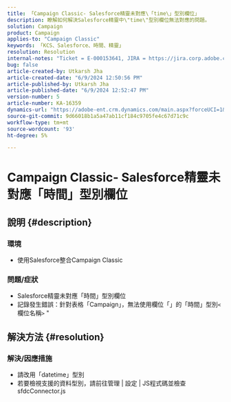 ```yaml
---
title: 「Campaign Classic- Salesforce精靈未對應\「time\」型別欄位」
description: 瞭解如何解決Salesforce精靈中\"time\"型別欄位無法對應的問題。
solution: Campaign
product: Campaign
applies-to: "Campaign Classic"
keywords: 「KCS、Salesforce、時間、精靈」
resolution: Resolution
internal-notes: "Ticket = E-000153641, JIRA = https://jira.corp.adobe.com/browse/NEO-27340"
bug: false
article-created-by: Utkarsh Jha
article-created-date: "6/9/2024 12:50:56 PM"
article-published-by: Utkarsh Jha
article-published-date: "6/9/2024 12:52:47 PM"
version-number: 5
article-number: KA-16359
dynamics-url: "https://adobe-ent.crm.dynamics.com/main.aspx?forceUCI=1&pagetype=entityrecord&etn=knowledgearticle&id=ab5f71e7-5e26-ef11-840b-6045bd006704"
source-git-commit: 9d66018b1a5a47ab11cf184c9705fe4c67d71c9c
workflow-type: tm+mt
source-wordcount: '93'
ht-degree: 5%

---
```


# Campaign Classic- Salesforce精靈未對應「時間」型別欄位

## 說明 {#description}


### <b>環境</b>

- 使用Salesforce整合Campaign Classic


### <b>問題/症狀</b>

- Salesforce精靈未對應「時間」型別欄位
- 記錄發生錯誤：針對表格「Campaign」，無法使用欄位「」的「時間」型別`<` 欄位名稱`>` &quot;



## 解決方法 {#resolution}


### 解決/因應措施

- 請改用「datetime」型別
- 若要檢視支援的資料型別，請前往管理 | 設定 | JS程式碼並檢查sfdcConnector.js





